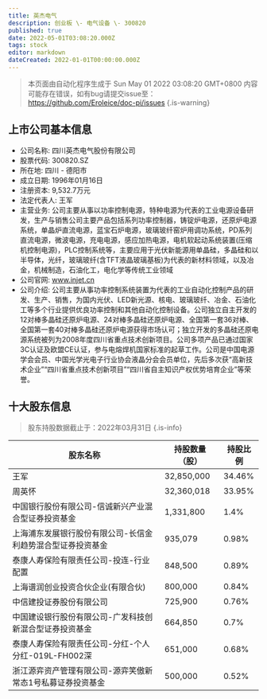 ```yaml
---
title: 英杰电气
description: 创业板 \- 电气设备 \- 300820
published: true
date: 2022-05-01T03:08:20.000Z
tags: stock
editor: markdown
dateCreated: 2022-01-01T00:00:00.000Z
---
```


> 本页面由自动化程序生成于 Sun May 01 2022 03:08:20 GMT+0800
> 内容可能存在错误，如有bug请提交issue至：https://github.com/Eroleice/doc-pi/issues
{.is-warning}

## 上市公司基本信息
- 公司名称: 四川英杰电气股份有限公司
- 股票代码: 300820.SZ
- 所在地: 四川 - 德阳市
- 成立日期: 1996年01月16日
- 注册资本: 9,532.7万元
- 法定代表人: 王军
- 主营业务: 公司主要从事以功率控制电源，特种电源为代表的工业电源设备研发，生产与销售公司主要产品包括系列功率控制器，铸锭炉电源，还原炉电源系统，单晶炉直流电源，蓝宝石炉电源，玻璃玻纤窑炉用调功系统，PD系列直流电源，微波电源，充电电源，感应加热电源，电机软起动系统装置(压缩机控制电源)，PLC控制系统等，主要应用于光伏新能源用单晶硅，多晶硅和以半导体，光纤，玻璃玻纤(含TFT液晶玻璃基板)为代表的新材料领域，以及冶金，机械制造，石油化工，电化学等传统工业领域
- 公司官网: www.injet.cn
- 公司介绍: 公司主要从事功率控制系统装置为代表的工业自动化控制产品的研发、生产、销售，为国内光伏、LED新光源、核电、玻璃玻纤、冶金、石油化工等多个行业提供优良功率控制和其他自动化控制设备。公司独立自主开发的12对棒多晶硅还原炉电源、24对棒多晶硅还原炉电源、全国第一套36对棒、全国第一套40对棒多晶硅还原炉电源获得市场认可；独立开发的多晶硅还原电源系统被列为2008年度四川省重点技术创新项目。公司多项产品已通过国家3C认证及欧盟CE认证，参与电熔焊机国家标准的起草工作。公司是中国电源学会会员、中国光学光电子行业协会液晶分会会员单位，先后多次获“高新技术企业”“四川省重点技术创新项目”“四川省自主知识产权优势培育企业”等荣誉。


## 十大股东信息
> 股东持股数据截止于：2022年03月31日
{.is-info}

| 股东名称 | 持股数量（股） | 持股比例 |
| --- | --- | --- |
| 王军 | 32,850,000 | 34.46% |
| 周英怀 | 32,360,018 | 33.95% |
| 中国银行股份有限公司-信诚新兴产业混合型证券投资基金 | 1,331,800 | 1.4% |
| 上海浦东发展银行股份有限公司-长信金利趋势混合型证券投资基金 | 935,079 | 0.98% |
| 泰康人寿保险有限责任公司-投连-行业配置 | 848,500 | 0.89% |
| 上海谱润创业投资合伙企业(有限合伙) | 800,000 | 0.84% |
| 中信建投证券股份有限公司 | 725,900 | 0.76% |
| 中国建设银行股份有限公司-广发科技创新混合型证券投资基金 | 664,850 | 0.7% |
| 泰康人寿保险有限责任公司-分红-个人分红-019L-FH002深 | 651,000 | 0.68% |
| 浙江源弈资产管理有限公司-源弈笑傲新常态1号私募证券投资基金 | 500,000 | 0.52% |




